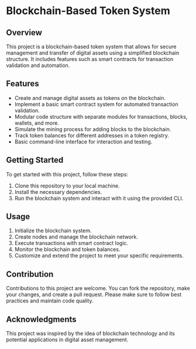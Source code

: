 # Blockchain-Based Token System

## Overview

This project is a blockchain-based token system that allows for secure management and transfer of digital assets using a simplified blockchain structure. It includes features such as smart contracts for transaction validation and automation.

## Features

- Create and manage digital assets as tokens on the blockchain.
- Implement a basic smart contract system for automated transaction validation.
- Modular code structure with separate modules for transactions, blocks, wallets, and more.
- Simulate the mining process for adding blocks to the blockchain.
- Track token balances for different addresses in a token registry.
- Basic command-line interface for interaction and testing.

## Getting Started

To get started with this project, follow these steps:

1. Clone this repository to your local machine.
2. Install the necessary dependencies.
3. Run the blockchain system and interact with it using the provided CLI.

## Usage

1. Initialize the blockchain system.
2. Create nodes and manage the blockchain network.
3. Execute transactions with smart contract logic.
4. Monitor the blockchain and token balances.
5. Customize and extend the project to meet your specific requirements.

## Contribution

Contributions to this project are welcome. You can fork the repository, make your changes, and create a pull request. Please make sure to follow best practices and maintain code quality.


## Acknowledgments

This project was inspired by the idea of blockchain technology and its potential applications in digital asset management.



